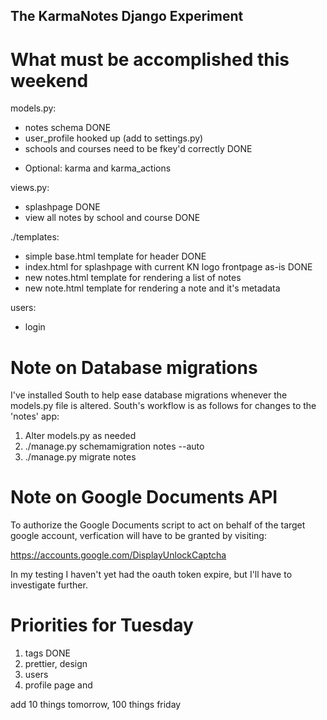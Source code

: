 The KarmaNotes Django Experiment
--------------------------------

What must be accomplished this weekend
======================================


models.py:

 + notes schema                   DONE
 + user\_profile hooked up (add to settings.py)
 + schools and courses need to be fkey'd correctly DONE
 * Optional: karma and karma\_actions

views.py:

 + splashpage	DONE
 + view all notes by school and course 	DONE

./templates:

 + simple base.html template for header DONE
 + index.html for splashpage with current KN logo frontpage as-is DONE
 + new notes.html template for rendering a list of notes
 + new note.html template for rendering a note and it's metadata

users:

 + login

Note on Database migrations
============================

I've installed South to help ease database migrations whenever the models.py file is altered.
South's workflow is as follows for changes to the 'notes' app:

1) Alter models.py as needed
2) ./manage.py schemamigration notes --auto
3) ./manage.py migrate notes

Note on Google Documents API
============================

 To authorize the Google Documents script to act on behalf of the target google account, verfication will have to be granted by visiting:

 https://accounts.google.com/DisplayUnlockCaptcha

 In my testing I haven't yet had the oauth token expire, but I'll have to investigate further.


Priorities for Tuesday
======================
1. tags         DONE
2. prettier, design
3. users
4. profile page and 

add 10 things tomorrow, 100 things friday
